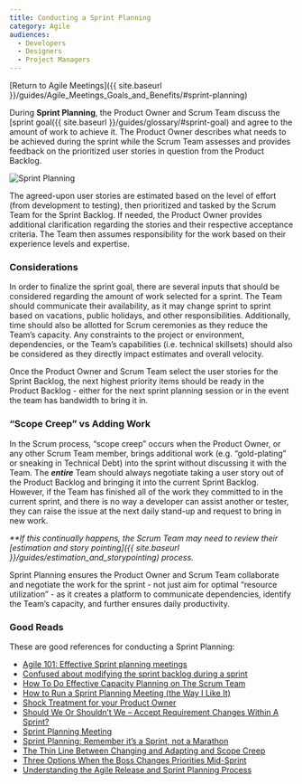 ```yaml
---
title: Conducting a Sprint Planning
category: Agile
audiences:
  - Developers
  - Designers
  - Project Managers
---
```


[Return to Agile Meetings]({{ site.baseurl }}/guides/Agile_Meetings_Goals_and_Benefits/#sprint-planning)

During **Sprint Planning**, the Product Owner and Scrum Team discuss the [sprint goal({{ site.baseurl }}/guides/glossary/#sprint-goal) and agree to the amount of work to achieve it. The Product Owner describes what needs to be achieved during the sprint while the Scrum Team assesses and provides feedback on the prioritized user stories in question from the Product Backlog. 

<img src="{{ site.baseurl }}/assets/img/guides/Ken_Rubin_Sprint_Planning.png"
  alt="Sprint Planning"
  class="guide-image guide-image-half">  

The agreed-upon user stories are estimated based on the level of effort (from development to testing), then prioritized and tasked by the Scrum Team for the Sprint Backlog. If needed, the Product Owner provides additional clarification regarding the stories and their respective acceptance criteria. The Team then assumes responsibility for the work based on their experience levels and expertise.

### Considerations
In order to finalize the sprint goal, there are several inputs that should be considered regarding the amount of work selected for a sprint. The Team should communicate their availability, as it may change sprint to sprint based on vacations, public holidays, and other responsibilities. Additionally, time should also be allotted for Scrum ceremonies as they reduce the Team’s capacity. Any constraints to the project or environment, dependencies, or the Team’s capabilities (i.e. technical skillsets) should also be considered as they directly impact estimates and overall velocity.

Once the Product Owner and Scrum Team select the user stories for the Sprint Backlog, the next highest priority items should be ready in the Product Backlog - either for the next sprint planning session or in the event the team has bandwidth to bring it in.

### “Scope Creep” vs Adding Work
In the Scrum process, “scope creep” occurs when the Product Owner, or any other Scrum Team member, brings additional work (e.g. “gold-plating” or sneaking in Technical Debt) into the sprint without discussing it with the Team. The **_entire_** Team should always negotiate taking a user story out of the Product Backlog and bringing it into the current Sprint Backlog. However, if the Team has finished all of the work they committed to in the current sprint, and there is no way a developer can assist another or tester, they can raise the issue at the next daily stand-up and request to bring in new work. 

_**If this continually happens, the Scrum Team may need to review their [estimation and story pointing]({{ site.baseurl }}/guides/estimation_and_storypointing) process._

Sprint Planning ensures the Product Owner and Scrum Team collaborate and negotiate the work for the sprint - not just aim for optimal “resource utilization” - as it creates a platform to communicate dependencies, identify the Team’s capacity, and further ensures daily productivity.

### Good Reads
These are good references for conducting a Sprint Planning:
* [Agile 101: Effective Sprint planning meetings](http://www.continuousautomation.com/agile-101-effective-sprint-planning-sessions/)
* [Confused about modifying the sprint backlog during a sprint](https://softwareengineering.stackexchange.com/questions/149871/confused-about-modifying-the-sprint-backlog-during-a-sprint)
* [How To Do Effective Capacity Planning on The Scrum Team](http://www.agilebuddha.com/agile/how-to-do-effective-capacity-planning-on-the-scrum-team/)
* [How to Run a Sprint Planning Meeting (the Way I Like It)](https://nomad8.com/how-to-run-a-sprint-planning-meeting-the-way-i-like-it/)
* [Shock Treatment for your Product Owner](https://www.implementingscrum.com/2006/10/30/shock-treatment-for-your-product-owner/)
* [Should We Or Shouldn’t We – Accept Requirement Changes Within A Sprint?](https://www.izenbridge.com/blog/accept-requirement-changes-within-a-sprint/)
* [Sprint Planning Meeting](https://www.mountaingoatsoftware.com/agile/scrum/meetings/sprint-planning-meeting)
* [Sprint Planning: Remember it’s a Sprint, not a Marathon](http://www.full-stackagile.com/2016/02/05/sprint-planning-remember-its-a-sprint-not-a-marathon/)
* [The Thin Line Between Changing and Adapting and Scope Creep](https://www.scrumalliance.org/community/articles/2015/october/the-thin-line-between-changing-and-adapting-and)
* [Three Options When the Boss Changes Priorities Mid-Sprint](http://itsadeliverything.com/three-options-when-the-boss-changes-priorities-mid-sprint)
* [Understanding the Agile Release and Sprint Planning Process](https://www.slideshare.net/johnaderrico/app-16195057)
